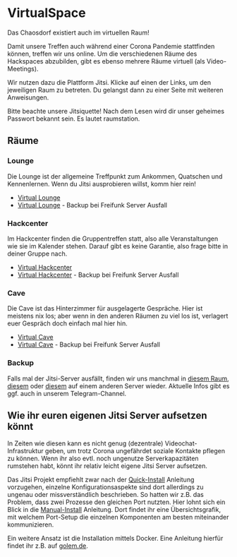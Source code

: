 # VirtualSpace

Das Chaosdorf existiert auch im virtuellen Raum!

Damit unsere Treffen auch während einer Corona Pandemie stattfinden können, treffen wir uns online. Um die verschiedenen Räume des Hackspaces abzubilden, gibt es ebenso mehrere Räume virtuell (als Video-Meetings).

Wir nutzen dazu die Plattform Jitsi. Klicke auf einen der Links, um den jeweiligen Raum zu betreten. Du gelangst dann zu einer Seite mit weiteren Anweisungen.

Bitte beachte unsere Jitsiquette! Nach dem Lesen wird dir unser geheimes Passwort bekannt sein. Es lautet raumstation.

## Räume

### Lounge

Die Lounge ist der allgemeine Treffpunkt zum Ankommen, Quatschen und Kennenlernen. Wenn du Jitsi ausprobieren willst, komm hier rein!

- [Virtual Lounge](https://virtual.chaosdorf.space/Lounge)
- [Virtual Lounge](https://meet.ffmuc.net/Lounge) - Backup bei Freifunk Server Ausfall

### Hackcenter

Im Hackcenter finden die Gruppentreffen statt, also alle Veranstaltungen wie sie im Kalender stehen. Darauf gibt es keine Garantie, also frage bitte in deiner Gruppe nach.

- [Virtual Hackcenter](https://virtual.chaosdorf.space/Hackcenter)
- [Virtual Hackcenter](https://meet.ffmuc.net/Hackcenter) - Backup bei Freifunk Server Ausfall

### Cave

Die Cave ist das Hinterzimmer für ausgelagerte Gespräche. Hier ist meistens nix los; aber wenn in den anderen Räumen zu viel los ist, verlagert euer Gespräch doch einfach mal hier hin.

- [Virtual Cave](https://virtual.chaosdorf.space/Cave)
- [Virtual Cave](https://meet.ffmuc.net/Cave) - Backup bei Freifunk Server Ausfall

### Backup

Falls mal der Jitsi-Server ausfällt, finden wir uns manchmal in [diesem Raum](https://meet.ffmuc.net/Freitagsfoo), [diesem](https://meet.ffmuc.net/Lounge) oder [diesem](https://meet.ffmuc.net/Hackcenter) auf einem anderen Server wieder. Aktuelle Infos gibt es ggf. auch in unserem Telegram-Channel.

## Wie ihr euren eigenen Jitsi Server aufsetzen könnt

In Zeiten wie diesen kann es nicht genug (dezentrale) Videochat-Infrastruktur geben, um trotz Corona ungefährdet soziale Kontakte pflegen zu können. Wenn ihr also evtl. noch ungenutze Serverkapazitäten rumstehen habt, könnt ihr relativ leicht eigene Jitsi Server aufsetzen.

Das Jitsi Projekt empfiehlt zwar nach der [Quick-Install](https://jitsi.github.io/handbook/docs/devops-guide/devops-guide-quickstart) Anleitung vorzugehen, einzelne Konfigurationsaspekte sind dort allerdings zu ungenau oder missverständlich beschrieben. So hatten wir z.B. das Problem, dass zwei Prozesse den gleichen Port nutzten. Hier lohnt sich ein Blick in die [Manual-Install](https://jitsi.github.io/handbook/docs/devops-guide/devops-guide-manual) Anleitung. Dort findet ihr eine Übersichtsgrafik, mit welchem Port-Setup die einzelnen Komponenten am besten miteinander kommunizieren.

Ein weitere Ansatz ist die Installation mittels Docker. Eine Anleitung hierfür findet ihr z.B. auf [golem.de](https://www.golem.de/news/homeoffice-videokonferenzen-auf-eigenen-servern-mit-jitsi-meet-2003-147239.html).
